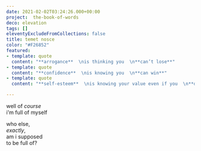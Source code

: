 ```yaml
---
date: 2021-02-02T03:24:26.000+00:00
project:  the-book-of-words
deco: elevation
tags: []
eleventyExcludeFromCollections: false
title: temet nosce
color: "#F26852"
featured:
- template: quote
  content: "**arrogance**  \nis thinking you  \n**can’t lose**"
- template: quote
  content: "**confidence**  \nis knowing you  \n**can win**"
- template: quote
  content: "**self-esteem**  \nis knowing your value even if you  \n**don’t play**"

---
```

well of _course_  
i'm full of myself

who else,  
_exactly_,  
am i supposed  
to be full of?